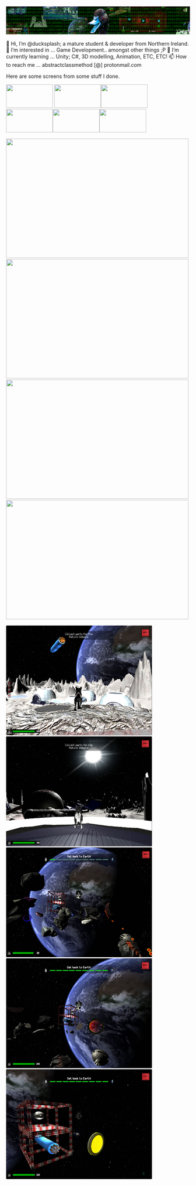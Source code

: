 ![](https://github.com/ducksplash/ducksplash/blob/main/images/ducksplashsmallheader.png)



👋 Hi, I’m @ducksplash; a mature student & developer from Northern Ireland.
👀 I’m interested in ... Game Development.. amongst other things ;P
🌱 I’m currently learning ... Unity; C#, 3D modelling, Animation, ETC, ETC!
📫 How to reach me ... abstractclassmethod [@] protonmail.com

Here are some screens from some stuff I done.

<img src="https://media.githubusercontent.com/media/ducksplash/MagSlide/master/screenshots/0.jpg" width="128" height="64"> <img src="https://media.githubusercontent.com/media/ducksplash/MagSlide/master/screenshots/1.jpg" width="128" height="64"><img src="https://media.githubusercontent.com/media/ducksplash/MagSlide/master/screenshots/2.jpg" width="128" height="64"><img src="https://media.githubusercontent.com/media/ducksplash/MagSlide/master/screenshots/3.jpg" width="128" height="64"><img src="https://media.githubusercontent.com/media/ducksplash/MagSlide/master/screenshots/5.jpg" width="128" height="64"><img src="https://media.githubusercontent.com/media/ducksplash/MagSlide/master/screenshots/6.jpg" width="128" height="64">


<img src="https://media.githubusercontent.com/media/ducksplash/WHIT/master/screenshots/3.jpg" width="500" height="326"> <img src="https://media.githubusercontent.com/media/ducksplash/WHIT/master/screenshots/1.jpg" width="500" height="326"> <img src="https://media.githubusercontent.com/media/ducksplash/WHIT/master/screenshots/2.jpg" width="500" height="326"> <img src="https://media.githubusercontent.com/media/ducksplash/WHIT/master/screenshots/4.jpg" width="500" height="326">

<img src="https://github.com/ducksplash/moonshot/blob/master/screenshots/1.jpg" width="400" height="300"><img src="https://github.com/ducksplash/moonshot/blob/master/screenshots/2.jpg" width="400" height="300"><img src="https://github.com/ducksplash/moonshot/blob/master/screenshots/3.jpg" width="400" height="300"><img src="https://github.com/ducksplash/moonshot/blob/master/screenshots/4.jpg" width="400" height="300"><img src="https://github.com/ducksplash/moonshot/blob/master/screenshots/5.jpg" width="400" height="300">





<!---
ducksplash/ducksplash is a ✨ special ✨ repository because its `README.md` (this file) appears on your GitHub profile.
You can click the Preview link to take a look at your changes.
--->

